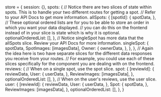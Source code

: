 store = {
  session: {},
  spots: {
    // Notice there are two slices of state within spots. This is to handle your two different routes for getting a spot.
    // Refer to your API Docs to get more information.
    allSpots: {
      [spotId]: {
        spotData,
      },
      // These optional ordered lists are for you to be able to store an order in which you want your data displayed.
      // you can do this on the frontend instead of in your slice is state which is why it is optional.
      optionalOrderedList: [],
    },
    // Notice singleSpot has more data that the allSpots slice. Review your API Docs for more information.
    singleSpot: {
      spotData,
      SpotImages: [imagesData],
      Owner: {
        ownerData,
      },
    },
  },
  // Again the idea here is two have separate slices for the different data responses you receive from your routes.
  // For example, you could use each of these slices specifically for the component you are dealing with on the frontend.
  reviews: {
    // When on a single spot, use the spot slice.
    spot: {
      [reviewId]: {
        reviewData,
        User: {
          userData,
        },
        ReviewImages: [imagesData],
      },
      optionalOrderedList: [],
    },
    // When on the user's reviews, use the user slice.
    user: {
      [reviewId]: {
        reviewData,
        User: {
          userData,
        },
        Spot: {
          spotData,
        },
        ReviewImages: [imagesData],
      },
      optionalOrderedList: [],
    },
  }
